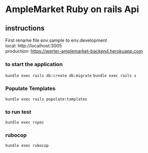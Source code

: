 # AmpleMarket Ruby on rails Api

## instructions
First rename file env.sample to env.development \
local: http://localhost:3005 \
production: https://werter-amplemarket-backend.herokuapp.com


### to start the application
`bundle exec rails db:create db:migrate`
`bundle exec rails s`

### Populate Templates
`bundle exec rails populate:tamplates`

### to run test
`bundle exec rspec`

### rubocop
`bundle exec rubocop`